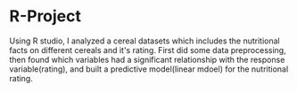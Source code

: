 # R-Project
Using R studio, I analyzed a cereal datasets which includes the nutritional facts on different cereals and it's rating. First did some data preprocessing, then found which variables had a significant relationship with the response variable(rating), and built a predictive model(linear mdoel) for the nutritional rating.  
